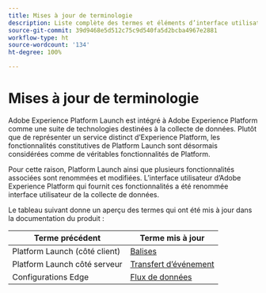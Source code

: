 ```yaml
---
title: Mises à jour de terminologie
description: Liste complète des termes et éléments d’interface utilisateur concernés par les modifications apportées à Adobe Experience Platform Launch.
source-git-commit: 39d9468e5d512c75c9d540fa5d2bcba4967e2881
workflow-type: ht
source-wordcount: '134'
ht-degree: 100%

---
```


# Mises à jour de terminologie

Adobe Experience Platform Launch est intégré à Adobe Experience Platform comme une suite de technologies destinées à la collecte de données. Plutôt que de représenter un service distinct d’Experience Platform, les fonctionnalités constitutives de Platform Launch sont désormais considérées comme de véritables fonctionnalités de Platform.

Pour cette raison, Platform Launch ainsi que plusieurs fonctionnalités associées sont renommées et modifiées. L’interface utilisateur d’Adobe Experience Platform qui fournit ces fonctionnalités a été renommée interface utilisateur de la collecte de données.

Le tableau suivant donne un aperçu des termes qui ont été mis à jour dans la documentation du produit :

| Terme précédent | Terme mis à jour |
|---|---|
| Platform Launch (côté client) | [Balises](./home.md) |
| Platform Launch côté serveur | [Transfert d’événement](./ui/event-forwarding/overview.md) |
| Configurations Edge | [Flux de données](https://experienceleague.adobe.com/docs/experience-platform/edge/fundamentals/datastreams.html?lang=fr) |
